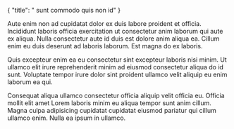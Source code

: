 {
  "title": " sunt commodo quis non id"
}

Aute enim non ad cupidatat dolor ex duis labore proident et officia. Incididunt laboris officia exercitation ut consectetur anim laborum qui aute ex aliqua. Nulla consectetur aute id duis est dolore anim aliqua ea. Cillum enim eu duis deserunt ad laboris laborum. Est magna do ex laboris.

Quis excepteur enim ea eu consectetur sint excepteur laboris nisi minim. Ut ullamco elit irure reprehenderit minim ad eiusmod consectetur aliqua do id sunt. Voluptate tempor irure dolor sint proident ullamco velit aliquip eu enim laborum ea qui.

Consequat aliqua ullamco consectetur officia aliquip velit officia eu. Officia mollit elit amet Lorem laboris minim eu aliqua tempor sunt anim cillum. Magna culpa adipisicing cupidatat cupidatat eiusmod pariatur qui cillum ullamco enim. Nulla ea ipsum in ullamco.